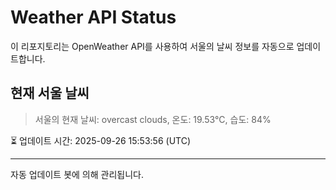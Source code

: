 
# Weather API Status

이 리포지토리는 OpenWeather API를 사용하여 서울의 날씨 정보를 자동으로 업데이트합니다.

## 현재 서울 날씨
> 서울의 현재 날씨: overcast clouds, 온도: 19.53°C, 습도: 84%

⏳ 업데이트 시간: 2025-09-26 15:53:56 (UTC)

---
자동 업데이트 봇에 의해 관리됩니다.
